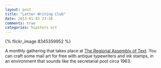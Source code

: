 ```yaml
---
layout: post
title: "Letter Writing Club"
date: 2013-01-03 23:30
comments: true
categories: hipsters art
---
```

{% flickr_image 8345359952 %}

A monthly gathering that takes place at [The Regional Assembly of Text](http://assemblyoftext.com/). You can craft some 
mail art for free with antique typewriters and ink stamps, in an environment that sounds like the secretarial pool circa 1963.

